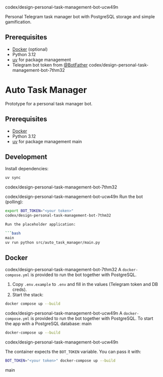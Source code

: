 codex/design-personal-task-management-bot-ucw49n

Personal Telegram task manager bot with PostgreSQL storage and simple gamification.

## Prerequisites
- [Docker](https://www.docker.com/) (optional)
- Python 3.12
- [uv](https://github.com/astral-sh/uv) for package management
- Telegram bot token from [@BotFather](https://t.me/BotFather)
codex/design-personal-task-management-bot-7thm32
# Auto Task Manager

Prototype for a personal task manager bot.

## Prerequisites
- [Docker](https://www.docker.com/)
- Python 3.12
- [uv](https://github.com/astral-sh/uv) for package management
main

## Development
Install dependencies:

```bash
uv sync
```

codex/design-personal-task-management-bot-7thm32

codex/design-personal-task-management-bot-ucw49n
Run the bot (polling):

```bash
export BOT_TOKEN="<your token>"
codex/design-personal-task-management-bot-7thm32

Run the placeholder application:

```bash
main
uv run python src/auto_task_manager/main.py
```

## Docker
codex/design-personal-task-management-bot-7thm32
A `docker-compose.yml` is provided to run the bot together with PostgreSQL.

1. Copy `.env.example` to `.env` and fill in the values (Telegram token and DB creds).
2. Start the stack:

```bash
docker compose up --build
```
codex/design-personal-task-management-bot-ucw49n
A `docker-compose.yml` is provided to run the bot together with PostgreSQL.
To start the app with a PostgreSQL database:
main

```bash
docker-compose up --build
```
codex/design-personal-task-management-bot-ucw49n

The container expects the `BOT_TOKEN` variable. You can pass it with:

```bash
BOT_TOKEN="<your token>" docker-compose up --build
```
main

